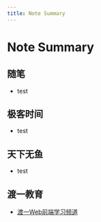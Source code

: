 ```yaml
---
title: Note Summary
---
```


# Note Summary



## 随笔

- test



## 极客时间

- test



## 天下无鱼

- test



## 渡一教育

- [渡一Web前端学习频道](/note/duyiedu/240424.md)



